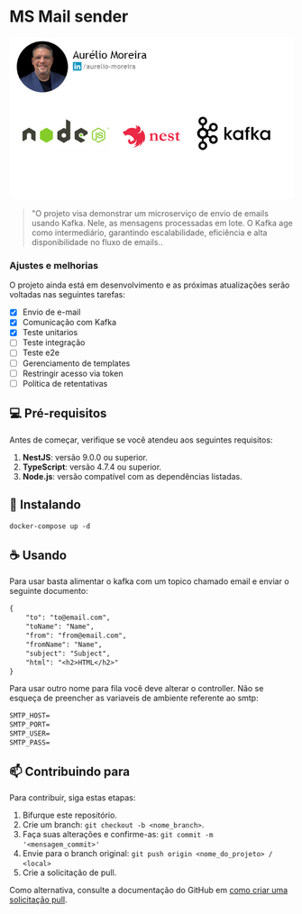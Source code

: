 # MS Mail sender 

<!-- ![GitHub repo size](https://img.shields.io/github/repo-size/iuricode/README-template?style=for-the-badge)
![GitHub language count](https://img.shields.io/github/languages/count/iuricode/README-template?style=for-the-badge)
![GitHub forks](https://img.shields.io/github/forks/iuricode/README-template?style=for-the-badge)
![Bitbucket open issues](https://img.shields.io/bitbucket/issues/iuricode/README-template?style=for-the-badge)
![Bitbucket open pull requests](https://img.shields.io/bitbucket/pr-raw/iuricode/README-template?style=for-the-badge) -->

<img src="node_nestjs_kafka.jpg" alt="Exemplo imagem">

> "O projeto visa demonstrar um microserviço de envio de emails usando Kafka. Nele, as mensagens processadas em lote. O Kafka age como intermediário, garantindo escalabilidade, eficiência e alta disponibilidade no fluxo de emails..

### Ajustes e melhorias

O projeto ainda está em desenvolvimento e as próximas atualizações serão voltadas nas seguintes tarefas:

- [x] Envio de e-mail
- [x] Comunicação com Kafka
- [x] Teste unitarios
- [ ] Teste integração
- [ ] Teste e2e
- [ ] Gerenciamento de templates
- [ ] Restringir acesso via token
- [ ] Política de retentativas

## 💻 Pré-requisitos

Antes de começar, verifique se você atendeu aos seguintes requisitos:

1. **NestJS**: versão 9.0.0 ou superior.
2. **TypeScript**: versão 4.7.4 ou superior.
3. **Node.js**: versão compatível com as dependências listadas.
   
<!-- * Você leu `<guia / link / documentação_relacionada_ao_projeto>`. -->

## 🚀 Instalando 

```
docker-compose up -d
```

## ☕ Usando 

Para usar basta alimentar o kafka com um topico chamado email e enviar o seguinte documento:

```
{
	"to": "to@email.com",
	"toName": "Name",
	"from": "from@email.com",
	"fromName": "Name",
	"subject": "Subject",
	"html": "<h2>HTML</h2>"
}
```
Para usar outro nome para fila você deve alterar o controller. Não se esqueça de preencher as variaveis de ambiente referente ao smtp:

```
SMTP_HOST=
SMTP_PORT=
SMTP_USER=
SMTP_PASS=
```
## 📫 Contribuindo para

Para contribuir, siga estas etapas:

1. Bifurque este repositório.
2. Crie um branch: `git checkout -b <nome_branch>`.
3. Faça suas alterações e confirme-as: `git commit -m '<mensagem_commit>'`
4. Envie para o branch original: `git push origin <nome_do_projeto> / <local>`
5. Crie a solicitação de pull.

Como alternativa, consulte a documentação do GitHub em [como criar uma solicitação pull](https://help.github.com/en/github/collaborating-with-issues-and-pull-requests/creating-a-pull-request).

<!-- ## 🤝 Colaboradores

Agradecemos às seguintes pessoas que contribuíram para este projeto:

<table>
  <tr>
    <td align="center">
      <a href="#">
        <img src="https://avatars3.githubusercontent.com/u/31936044" width="100px;" alt="Foto do Iuri Silva no GitHub"/><br>
        <sub>
          <b>Iuri Silva</b>
        </sub>
      </a>
    </td>
    <td align="center">
      <a href="#">
        <img src="https://s2.glbimg.com/FUcw2usZfSTL6yCCGj3L3v3SpJ8=/smart/e.glbimg.com/og/ed/f/original/2019/04/25/zuckerberg_podcast.jpg" width="100px;" alt="Foto do Mark Zuckerberg"/><br>
        <sub>
          <b>Mark Zuckerberg</b>
        </sub>
      </a>
    </td>
    <td align="center">
      <a href="#">
        <img src="https://miro.medium.com/max/360/0*1SkS3mSorArvY9kS.jpg" width="100px;" alt="Foto do Steve Jobs"/><br>
        <sub>
          <b>Steve Jobs</b>
        </sub>
      </a>
    </td>
  </tr>
</table> -->
<!-- 
## 😄 Seja um dos contribuidores

Quer fazer parte desse projeto? Clique [AQUI](CONTRIBUTING.md) e leia como contribuir. -->

<!-- ## 📝 Licença

Esse projeto está sob licença. Veja o arquivo [LICENÇA](LICENSE.md) para mais detalhes. -->